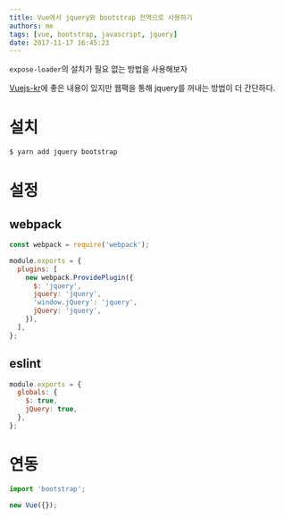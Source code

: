 ```yaml
---
title: Vue에서 jquery와 bootstrap 전역으로 사용하기
authors: me
tags: [vue, bootstrap, javascript, jquery]
date: 2017-11-17 16:45:23
---
```


`expose-loader`의 설치가 필요 없는 방법을 사용해보자

[Vuejs-kr](https://vuejs-kr.github.io/jekyll/update/2017/03/02/vuejs-jquery-bootstrap/)에 좋은 내용이 있지만 웹팩을 통해 jquery를 꺼내는 방법이 더 간단하다.

# 설치

```bash
$ yarn add jquery bootstrap
```

# 설정

## webpack

```js title="build/webpack.base.conf.js"
const webpack = require('webpack');

module.exports = {
  plugins: [
    new webpack.ProvidePlugin({
      $: 'jquery',
      jquery: 'jquery',
      'window.jQuery': 'jquery',
      jQuery: 'jquery',
    }),
  ],
};
```

## eslint

```js title=".enlintrs.js"
module.exports = {
  globals: {
    $: true,
    jQuery: true,
  },
};
```

# 연동

```js title="src/main.js"
import 'bootstrap';

new Vue({});
```
